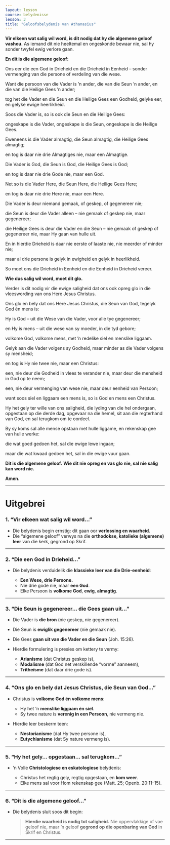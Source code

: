 ```yaml
---
layout: lesson
course: belydenisse
lesson: 3
title: "Geloofsbelydenis van Athanasius"
---
```


**Vir elkeen wat salig wil word, is dit nodig dat hy die algemene geloof vashou.**
As iemand dit nie heeltemal en ongeskonde bewaar nie, sal hy sonder twyfel ewig verlore gaan.

**En dit is die algemene geloof:**

Ons eer die een God in Drieheid
en die Drieheid in Eenheid –
sonder vermenging van die persone
of verdeling van die wese.

Want die persoon van die Vader is ’n ander,
die van die Seun ’n ander,
en die van die Heilige Gees ’n ander;

tog het die Vader en die Seun en die Heilige Gees
een Godheid,
gelyke eer,
en gelyke ewige heerlikheid.

Soos die Vader is,
so is ook die Seun
en die Heilige Gees:

ongeskape is die Vader,
ongeskape is die Seun,
ongeskape is die Heilige Gees.

Eweneens is die Vader almagtig,
die Seun almagtig,
die Heilige Gees almagtig;

en tog is daar nie drie Almagtiges nie,
maar een Almagtige.

Die Vader is God,
die Seun is God,
die Heilige Gees is God;

en tog is daar nie drie Gode nie,
maar een God.

Net so is die Vader Here,
die Seun Here,
die Heilige Gees Here;

en tog is daar nie drie Here nie,
maar een Here.

Die Vader is deur niemand gemaak,
of geskep, of gegenereer nie;

die Seun is deur die Vader alleen –
nie gemaak of geskep nie, maar gegenereer;

die Heilige Gees is deur die Vader en die Seun –
nie gemaak of geskep of gegenereer nie,
maar Hy gaan van hulle uit.

En in hierdie Drieheid
is daar nie eerste of laaste nie,
nie meerder of minder nie;

maar al drie persone is
gelyk in ewigheid
en gelyk in heerlikheid.

So moet ons die Drieheid in Eenheid
en die Eenheid in Drieheid vereer.

**Wie dus salig wil word, moet dit glo.**

Verder is dit nodig vir die ewige saligheid
dat ons ook opreg glo
in die vleeswording van ons Here Jesus Christus.

Ons glo en bely dat
ons Here Jesus Christus, die Seun van God,
tegelyk God én mens is:

Hy is God –
uit die Wese van die Vader, voor alle tye gegenereer;

en Hy is mens –
uit die wese van sy moeder, in die tyd gebore;

volkome God,
volkome mens,
met ’n redelike siel en menslike liggaam.

Gelyk aan die Vader volgens sy Godheid,
maar minder as die Vader volgens sy mensheid;

en tog is Hy nie twee nie,
maar een Christus:

een, nie deur die Godheid in vlees te verander nie,
maar deur die mensheid in God op te neem;

een, nie deur vermenging van wese nie,
maar deur eenheid van Persoon;

want soos siel en liggaam een mens is,
so is God en mens een Christus.

Hy het gely ter wille van ons saligheid,
die lyding van die hel ondergaan,
opgestaan op die derde dag,
opgevaar na die hemel,
sit aan die regterhand van God,
en sal terugkom om te oordeel.

By sy koms sal alle mense opstaan
met hulle liggame,
en rekenskap gee van hulle werke:

die wat goed gedoen het,
sal die ewige lewe ingaan;

maar die wat kwaad gedoen het,
sal in die ewige vuur gaan.

**Dit is die algemene geloof.**
**Wie dit nie opreg en vas glo nie, sal nie salig kan word nie.**

**Amen.**

---

# Uitgebrei

### **1. “Vir elkeen wat salig wil word…”**

* Die belydenis begin ernstig: dit gaan oor **verlossing en waarheid**.
* Die “algemene geloof” verwys na die **orthodokse, katolieke (algemene) leer** van die kerk, gegrond op Skrif.

---

### **2. “Die een God in Drieheid…”**

* Die belydenis verduidelik die **klassieke leer van die Drie-eenheid**:

  * **Een Wese, drie Persone.**
  * Nie drie gode nie, maar **een God**.
  * Elke Persoon is **volkome God**, **ewig**, **almagtig**.

---

### **3. “Die Seun is gegenereer… die Gees gaan uit…”**

* Die Vader is **die bron** (nie geskep, nie gegenereer).
* Die Seun is **ewiglik gegenereer** (nie gemaak nie).
* Die Gees **gaan uit van die Vader en die Seun** (Joh. 15:26).
* Hierdie formulering is presies om kettery te vermy:

  * **Arianisme** (dat Christus geskep is),
  * **Modalisme** (dat God net verskillende “vorme” aanneem),
  * **Tritheïsme** (dat daar drie gode is).

---

### **4. “Ons glo en bely dat Jesus Christus, die Seun van God…”**

* Christus is **volkome God én volkome mens**:

  * Hy het ’n **menslike liggaam én siel**.
  * Sy twee nature is **verenig in een Persoon**, nie vermeng nie.
* Hierdie leer beskerm teen:

  * **Nestorianisme** (dat Hy twee persone is),
  * **Eutychianisme** (dat Sy nature vermeng is).

---

### **5. “Hy het gely… opgestaan… sal terugkom…”**

* ’n Volle **Christologiese en eskatologiese** belydenis:

  * Christus het regtig gely, regtig opgestaan, en **kom weer**.
  * Elke mens sal voor Hom rekenskap gee (Matt. 25; Openb. 20:11–15).

---

### **6. “Dit is die algemene geloof…”**

* Die belydenis sluit soos dit begin:

  > **Hierdie waarheid is nodig tot saligheid.**
  > Nie oppervlakkige of vae geloof nie, maar ’n geloof **gegrond op die openbaring van God** in Skrif en Christus.

---
